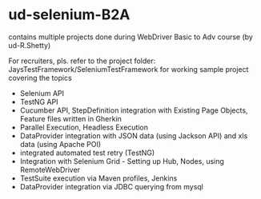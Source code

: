 # ud-selenium-B2A
contains multiple projects done during WebDriver Basic to Adv course (by ud-R.Shetty)

For recruiters, pls. refer to the project folder: JaysTestFramework/SeleniumTestFramework for working sample project covering the topics 
- Selenium API
- TestNG API
- Cucumber API, StepDefinition integration with Existing Page Objects, Feature files written in Gherkin
- Parallel Execution, Headless Execution
- DataProvider integration with JSON data (using Jackson API) and xls data (using Apache POI)
- integrated automated test retry (TestNG)
- Integration with Selenium Grid - Setting up Hub, Nodes, using RemoteWebDriver
- TestSuite execution via Maven profiles, Jenkins
- DataProvider integration via JDBC querying from mysql

